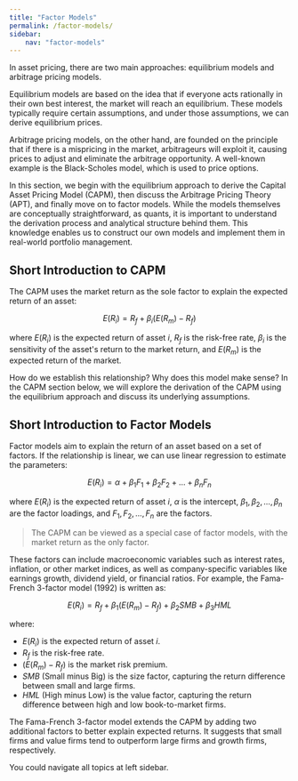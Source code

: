 ```yaml
---
title: "Factor Models"
permalink: /factor-models/
sidebar:
    nav: "factor-models"
---
```


In asset pricing, there are two main approaches: equilibrium models and arbitrage pricing models.

Equilibrium models are based on the idea that if everyone acts rationally in their own best interest, the market will reach an equilibrium. These models typically require certain assumptions, and under those assumptions, we can derive equilibrium prices.

Arbitrage pricing models, on the other hand, are founded on the principle that if there is a mispricing in the market, arbitrageurs will exploit it, causing prices to adjust and eliminate the arbitrage opportunity. A well-known example is the Black-Scholes model, which is used to price options.

In this section, we begin with the equilibrium approach to derive the Capital Asset Pricing Model (CAPM), then discuss the Arbitrage Pricing Theory (APT), and finally move on to factor models. While the models themselves are conceptually straightforward, as quants, it is important to understand the derivation process and analytical structure behind them. This knowledge enables us to construct our own models and implement them in real-world portfolio management.

## Short Introduction to CAPM

The CAPM uses the market return as the sole factor to explain the expected return of an asset:

$$
E(R_i) = R_f + \beta_i (E(R_m) - R_f)
$$

where $E(R_i)$ is the expected return of asset $i$, $R_f$ is the risk-free rate, $\beta_i$ is the sensitivity of the asset's return to the market return, and $E(R_m)$ is the expected return of the market.

How do we establish this relationship? Why does this model make sense? In the CAPM section below, we will explore the derivation of the CAPM using the equilibrium approach and discuss its underlying assumptions.

## Short Introduction to Factor Models

Factor models aim to explain the return of an asset based on a set of factors. If the relationship is linear, we can use linear regression to estimate the parameters:

$$
E(R_i) = \alpha + \beta_1 F_1 + \beta_2 F_2 + ... + \beta_n F_n
$$

where $E(R_i)$ is the expected return of asset $i$, $\alpha$ is the intercept, $\beta_1, \beta_2, ..., \beta_n$ are the factor loadings, and $F_1, F_2, ..., F_n$ are the factors.

> The CAPM can be viewed as a special case of factor models, with the market return as the only factor.

These factors can include macroeconomic variables such as interest rates, inflation, or other market indices, as well as company-specific variables like earnings growth, dividend yield, or financial ratios. For example, the Fama-French 3-factor model (1992) is written as:

$$
E(R_i) = R_f + \beta_1 (E(R_m) - R_f) + \beta_2 SMB + \beta_3 HML
$$

where:

- $E(R_i)$ is the expected return of asset $i$.
- $R_f$ is the risk-free rate.
- $(E(R_m) - R_f)$ is the market risk premium.
- $SMB$ (Small minus Big) is the size factor, capturing the return difference between small and large firms.
- $HML$ (High minus Low) is the value factor, capturing the return difference between high and low book-to-market firms.

The Fama-French 3-factor model extends the CAPM by adding two additional factors to better explain expected returns. It suggests that small firms and value firms tend to outperform large firms and growth firms, respectively.

You could navigate all topics at left sidebar.
